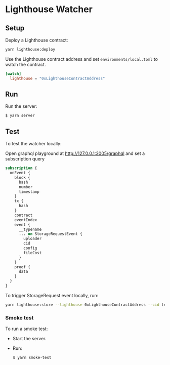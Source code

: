 # Lighthouse Watcher

## Setup

Deploy a Lighthouse contract:

```bash
yarn lighthouse:deploy
```

Use the Lighthouse contract address and set `environments/local.toml` to watch the contract.

```toml
[watch]
  lighthouse = "0xLighthouseContractAddress"
```

## Run

Run the server:

```bash
$ yarn server
```

## Test

To test the watcher locally:

Open graphql playground at http://127.0.0.1:3005/graphql and set a subscription query

```graphql
subscription {
  onEvent {
    block {
      hash
      number
      timestamp
    }
    tx {
      hash
    }
    contract
    eventIndex
    event {
      __typename
      ... on StorageRequestEvent {
        uploader
        cid
        config
        fileCost
      }
    }
    proof {
      data
    }
  }
}
```

To trigger StorageRequest event locally, run:

```bash
yarn lighthouse:store --lighthouse 0xLighthouseContractAddress --cid testCid --store-config testConfig
```

### Smoke test

To run a smoke test:

* Start the server.
 
* Run:

  ```bash
  $ yarn smoke-test
  ```
